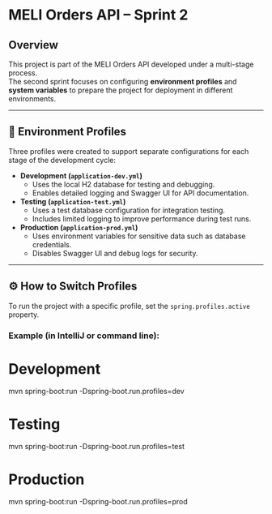 # MELI Orders API – Sprint 2

## Overview

This project is part of the MELI Orders API developed under a multi-stage process.  
The second sprint focuses on configuring **environment profiles** and **system variables** to prepare the project for deployment in different environments.

---

## 🌱 Environment Profiles

Three profiles were created to support separate configurations for each stage of the development cycle:

- **Development (`application-dev.yml`)**
  - Uses the local H2 database for testing and debugging.
  - Enables detailed logging and Swagger UI for API documentation.
- **Testing (`application-test.yml`)**
  - Uses a test database configuration for integration testing.
  - Includes limited logging to improve performance during test runs.
- **Production (`application-prod.yml`)**
  - Uses environment variables for sensitive data such as database credentials.
  - Disables Swagger UI and debug logs for security.

---

## ⚙️ How to Switch Profiles

To run the project with a specific profile, set the `spring.profiles.active` property.

### Example (in IntelliJ or command line):

# Development
mvn spring-boot:run -Dspring-boot.run.profiles=dev

# Testing
mvn spring-boot:run -Dspring-boot.run.profiles=test

# Production
mvn spring-boot:run -Dspring-boot.run.profiles=prod

